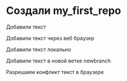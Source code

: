 ﻿# Создали my_first_repo

Добавили текст  

Добавили текст через веб браузер


Добавили текст локально

Добавили текст в новой ветке newbranch 

Разрешаем конфликт текст в браузере
